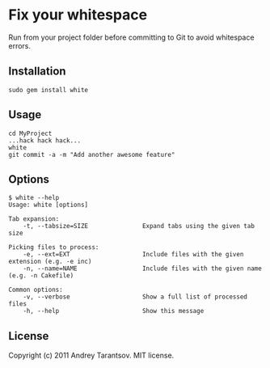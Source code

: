 Fix your whitespace
===================

Run from your project folder before committing to Git to avoid whitespace errors.


Installation
------------

    sudo gem install white


Usage
-----

    cd MyProject
    ...hack hack hack...
    white
    git commit -a -m "Add another awesome feature"


Options
-------

    $ white --help
    Usage: white [options]

    Tab expansion:
        -t, --tabsize=SIZE               Expand tabs using the given tab size

    Picking files to process:
        -e, --ext=EXT                    Include files with the given extension (e.g. -e inc)
        -n, --name=NAME                  Include files with the given name (e.g. -n Cakefile)

    Common options:
        -v, --verbose                    Show a full list of processed files
        -h, --help                       Show this message


License
-------

Copyright (c) 2011 Andrey Tarantsov. MIT license.
